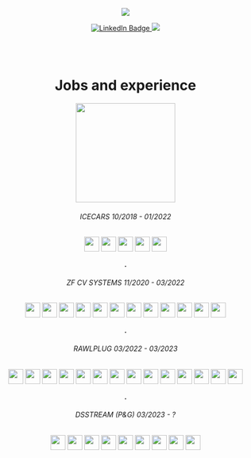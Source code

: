 <div align='center'>

<p>
  <img src="https://user-images.githubusercontent.com/91286154/159006528-b5a6802d-204e-4a3e-8cf6-5a8d64b0b229.gif" />
</p>
<a href="https://www.linkedin.com/in/micha%C5%82-rudawski-213401216/" align='center'>
  <img src="https://img.shields.io/badge/LinkedIn-blue?style=for-the-badge&logo=linkedin&logoColor=white" alt="LinkedIn Badge"/>
</a>
<a href='https://www.facebook.com/profile.php?id=100016983015635'>
  <img src='https://img.shields.io/badge/Facebook-1877F2?style=for-the-badge&logo=facebook&logoColor=white'>
</a>
<br>
<br>
<br>
<br>

# Jobs and experience

<img src='https://media1.giphy.com/media/WodOtJNNNQEXRSSXp2/giphy.gif?cid=ecf05e47bwo7on3onsed6kylhuc27xq6h03oq7blbncbxj1x&rid=giphy.gif&ct=s' width=200>

###### ICECARS *10/2018 - 01/2022*
<img src='https://img.shields.io/badge/Python-FFD43B?style=for-the-badge&logo=python&logoColor=blue' height=30>
<img src='https://img.shields.io/badge/Pandas-2C2D72?style=for-the-badge&logo=pandas&logoColor=white' height=30>
<img src='https://img.shields.io/badge/Google_Cloud-4285F4?style=for-the-badge&logo=google-cloud&logoColor=white' height=30>
<img src='https://img.shields.io/badge/MySQL-005C84?style=for-the-badge&logo=mysql&logoColor=white' height=30>
<img src='https://img.shields.io/badge/Microsoft_Excel-217346?style=for-the-badge&logo=microsoft-excel&logoColor=white' height=30>

**.**

###### ZF CV SYSTEMS *11/2020 - 03/2022*
<img src='https://img.shields.io/badge/PHP-777BB4?style=for-the-badge&logo=php&logoColor=white' height=30>
<img src='https://img.shields.io/badge/JavaScript-323330?style=for-the-badge&logo=javascript&logoColor=F7DF1E' height=30>
<img src='https://img.shields.io/badge/Python-FFD43B?style=for-the-badge&logo=python&logoColor=blue' height=30>
<img src='https://img.shields.io/badge/jQuery-0769AD?style=for-the-badge&logo=jquery&logoColor=white' height=30>
<img src='https://img.shields.io/badge/C%23-239120?style=for-the-badge&logo=c-sharp&logoColor=white' height=30>
<img src='https://img.shields.io/badge/.NET-512BD4?style=for-the-badge&logo=dotnet&logoColor=white' height=30>
<img src='https://img.shields.io/badge/Bootstrap-563D7C?style=for-the-badge&logo=bootstrap&logoColor=white' height=30>
<img src='https://img.shields.io/badge/HTML5-E34F26?style=for-the-badge&logo=html5&logoColor=white' height=30>
<img src='https://img.shields.io/badge/CSS3-1572B6?style=for-the-badge&logo=css3&logoColor=white' height=30>
<img src='https://img.shields.io/badge/Oracle-F80000?style=for-the-badge&logo=oracle&logoColor=black' height=30>
<img src='https://img.shields.io/badge/Telegram-2CA5E0?style=for-the-badge&logo=telegram&logoColor=white' height=30>
<img src='https://img.shields.io/badge/Smarty-ffef00?style=for-the-badge' height=30>

**.**

###### RAWLPLUG *03/2022 - 03/2023*
<img src='https://img.shields.io/badge/Python-FFD43B?style=for-the-badge&logo=python&logoColor=blue' height=30>
<img src='https://img.shields.io/badge/MySQL-005C84?style=for-the-badge&logo=mysql&logoColor=white' height=30>
<img src='https://img.shields.io/badge/Linux-FCC624?style=for-the-badge&logo=linux&logoColor=black' height=30>
<img src='https://img.shields.io/badge/powershell-5391FE?style=for-the-badge&logo=powershell&logoColor=white' height=30>
<img src='https://img.shields.io/badge/GIT-E44C30?style=for-the-badge&logo=git&logoColor=white' height=30>
<img src='https://img.shields.io/badge/GNU%20Bash-4EAA25?style=for-the-badge&logo=GNU%20Bash&logoColor=white' height=30>
<img src='https://img.shields.io/badge/Jira-0052CC?style=for-the-badge&logo=Jira&logoColor=white' height=30>
<img src='https://img.shields.io/badge/GitLab-330F63?style=for-the-badge&logo=gitlab&logoColor=white' height=30>
<img src='https://img.shields.io/badge/GitLab_CI/CD-330F63?style=for-the-badge&logo=gitlab&logoColor=white' height=30>
<img src='https://img.shields.io/badge/Docker-2CA5E0?style=for-the-badge&logo=docker&logoColor=white' height=30>
<img src='https://img.shields.io/badge/fastapi-109989?style=for-the-badge&logo=FASTAPI&logoColor=white' height=30>
<img src='https://img.shields.io/badge/ERP_SYSTEMS-ff00ff?style=for-the-badge' height=30>
<img src='https://img.shields.io/badge/VIM-%2311AB00.svg?&style=for-the-badge&logo=vim&logoColor=white' height=30>
<img src='https://img.shields.io/badge/Oracle-F80000?style=for-the-badge&logo=oracle&logoColor=black' height=30>

**.**

###### DSSTREAM (P&G) *03/2023 - ?*
<img src='https://img.shields.io/badge/Python-FFD43B?style=for-the-badge&logo=python&logoColor=blue' height=30>
<img src='https://img.shields.io/badge/Pandas-FFD43B?style=for-the-badge&logo=python&logoColor=blue' height=30>
<img src='https://img.shields.io/badge/Pyspark-FFD43B?style=for-the-badge&logo=python&logoColor=blue' height=30>
<img src='https://img.shields.io/badge/GIT-E44C30?style=for-the-badge&logo=git&logoColor=white' height=30>
<img src='https://img.shields.io/badge/Docker-2CA5E0?style=for-the-badge&logo=docker&logoColor=white' height=30>
<img src='https://img.shields.io/badge/Jira-0052CC?style=for-the-badge&logo=Jira&logoColor=white' height=30>
<img src='https://img.shields.io/badge/Linux-FCC624?style=for-the-badge&logo=linux&logoColor=black' height=30>
<img src='https://img.shields.io/badge/Microsoft_Azure-0089D6?style=for-the-badge&logo=microsoft-azure&logoColor=white' height=30>
<img src='https://img.shields.io/badge/Databricks-FF3621?style=for-the-badge&logo=Databricks&logoColor=white' height=30>


</div> 
